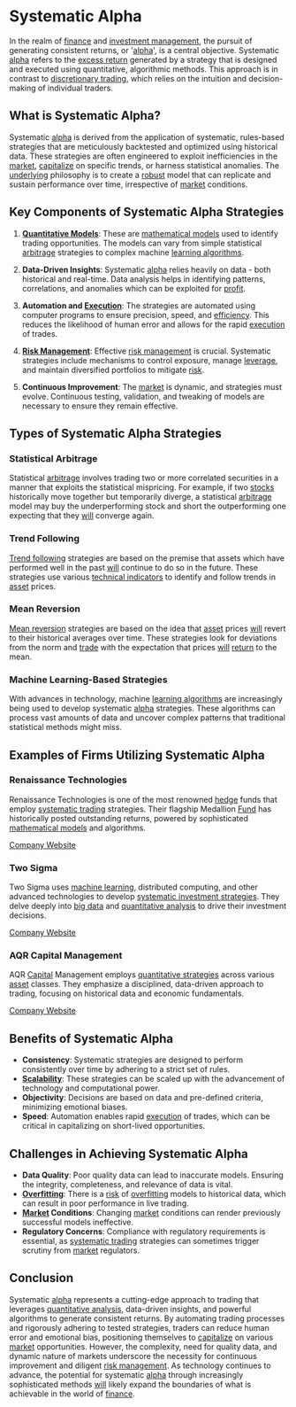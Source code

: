 # Systematic Alpha

In the realm of [finance](../f/finance.md) and [investment management](../i/investment_management.md), the pursuit of generating consistent returns, or '[alpha](../a/alpha.md)', is a central objective. Systematic [alpha](../a/alpha.md) refers to the [excess return](../e/excess_return.md) generated by a strategy that is designed and executed using quantitative, algorithmic methods. This approach is in contrast to [discretionary trading](../d/discretionary_trading.md), which relies on the intuition and decision-making of individual traders.

## What is Systematic Alpha?

Systematic [alpha](../a/alpha.md) is derived from the application of systematic, rules-based strategies that are meticulously backtested and optimized using historical data. These strategies are often engineered to exploit inefficiencies in the [market](../m/market.md), [capitalize](../c/capitalize.md) on specific trends, or harness statistical anomalies. The [underlying](../u/underlying.md) philosophy is to create a [robust](../r/robust.md) model that can replicate and sustain performance over time, irrespective of [market](../m/market.md) conditions.

## Key Components of Systematic Alpha Strategies

1. **[Quantitative Models](../q/quantitative_models.md)**: These are [mathematical models](../m/mathematical_models_in_trading.md) used to identify trading opportunities. The models can vary from simple statistical [arbitrage](../a/arbitrage.md) strategies to complex machine [learning algorithms](../l/learning_algorithms_in_trading.md). 

2. **Data-Driven Insights**: Systematic [alpha](../a/alpha.md) relies heavily on data - both historical and real-time. Data analysis helps in identifying patterns, correlations, and anomalies which can be exploited for [profit](../p/profit.md).

3. **Automation and [Execution](../e/execution.md)**: The strategies are automated using computer programs to ensure precision, speed, and [efficiency](../e/efficiency.md). This reduces the likelihood of human error and allows for the rapid [execution](../e/execution.md) of trades.

4. **[Risk Management](../r/risk_management.md)**: Effective [risk management](../r/risk_management.md) is crucial. Systematic strategies include mechanisms to control exposure, manage [leverage](../l/leverage.md), and maintain diversified portfolios to mitigate [risk](../r/risk.md).

5. **Continuous Improvement**: The [market](../m/market.md) is dynamic, and strategies must evolve. Continuous testing, validation, and tweaking of models are necessary to ensure they remain effective.

## Types of Systematic Alpha Strategies

### Statistical Arbitrage

Statistical [arbitrage](../a/arbitrage.md) involves trading two or more correlated securities in a manner that exploits the statistical mispricing. For example, if two [stocks](../s/stock.md) historically move together but temporarily diverge, a statistical [arbitrage](../a/arbitrage.md) model may buy the underperforming stock and short the outperforming one expecting that they [will](../w/will.md) converge again.

### Trend Following

[Trend following](../t/trend_following.md) strategies are based on the premise that assets which have performed well in the past [will](../w/will.md) continue to do so in the future. These strategies use various [technical indicators](../t/technical_indicators.md) to identify and follow trends in [asset](../a/asset.md) prices.

### Mean Reversion

[Mean reversion](../m/mean_reversion.md) strategies are based on the idea that [asset](../a/asset.md) prices [will](../w/will.md) revert to their historical averages over time. These strategies look for deviations from the norm and [trade](../t/trade.md) with the expectation that prices [will](../w/will.md) [return](../r/return.md) to the mean.

### Machine Learning-Based Strategies

With advances in technology, machine [learning algorithms](../l/learning_algorithms_in_trading.md) are increasingly being used to develop systematic [alpha](../a/alpha.md) strategies. These algorithms can process vast amounts of data and uncover complex patterns that traditional statistical methods might miss.

## Examples of Firms Utilizing Systematic Alpha

### Renaissance Technologies

Renaissance Technologies is one of the most renowned [hedge](../h/hedge.md) funds that employ [systematic trading](../s/systematic_trading.md) strategies. Their flagship Medallion [Fund](../f/fund.md) has historically posted outstanding returns, powered by sophisticated [mathematical models](../m/mathematical_models_in_trading.md) and algorithms.

[Company Website](https://www.rentec.com/)

### Two Sigma

Two Sigma uses [machine learning](../m/machine_learning.md), distributed computing, and other advanced technologies to develop [systematic investment strategies](../s/systematic_investment_strategies.md). They delve deeply into [big data](../b/big_data_in_trading.md) and [quantitative analysis](../q/quantitative_analysis.md) to drive their investment decisions.

[Company Website](https://www.twosigma.com/)

### AQR Capital Management

AQR [Capital](../c/capital.md) Management employs [quantitative strategies](../q/quantitative_strategies_in_trading.md) across various [asset](../a/asset.md) classes. They emphasize a disciplined, data-driven approach to trading, focusing on historical data and economic fundamentals.

[Company Website](https://www.aqr.com/)

## Benefits of Systematic Alpha

- **Consistency**: Systematic strategies are designed to perform consistently over time by adhering to a strict set of rules.
- **[Scalability](../s/scalability.md)**: These strategies can be scaled up with the advancement of technology and computational power.
- **Objectivity**: Decisions are based on data and pre-defined criteria, minimizing emotional biases.
- **Speed**: Automation enables rapid [execution](../e/execution.md) of trades, which can be critical in capitalizing on short-lived opportunities.

## Challenges in Achieving Systematic Alpha

- **Data Quality**: Poor quality data can lead to inaccurate models. Ensuring the integrity, completeness, and relevance of data is vital.
- **[Overfitting](../o/overfitting.md)**: There is a [risk](../r/risk.md) of [overfitting](../o/overfitting.md) models to historical data, which can result in poor performance in live trading.
- **[Market](../m/market.md) Conditions**: Changing [market](../m/market.md) conditions can render previously successful models ineffective.
- **Regulatory Concerns**: Compliance with regulatory requirements is essential, as [systematic trading](../s/systematic_trading.md) strategies can sometimes trigger scrutiny from [market](../m/market.md) regulators.

## Conclusion

Systematic [alpha](../a/alpha.md) represents a cutting-edge approach to trading that leverages [quantitative analysis](../q/quantitative_analysis.md), data-driven insights, and powerful algorithms to generate consistent returns. By automating trading processes and rigorously adhering to tested strategies, traders can reduce human error and emotional bias, positioning themselves to [capitalize](../c/capitalize.md) on various [market](../m/market.md) opportunities. However, the complexity, need for quality data, and dynamic nature of markets underscore the necessity for continuous improvement and diligent [risk management](../r/risk_management.md). As technology continues to advance, the potential for systematic [alpha](../a/alpha.md) through increasingly sophisticated methods [will](../w/will.md) likely expand the boundaries of what is achievable in the world of [finance](../f/finance.md).

